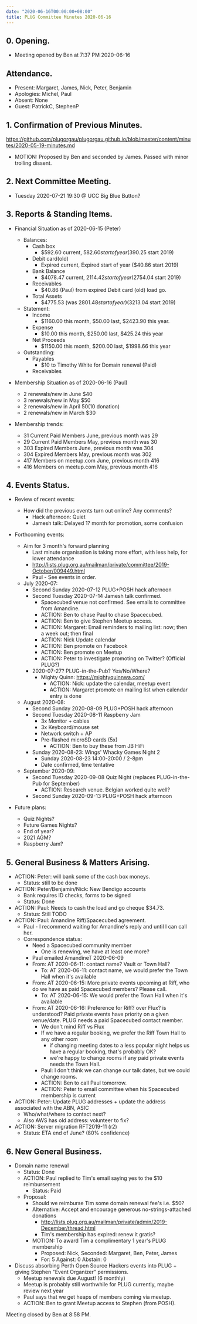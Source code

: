 ```yaml
---
date: "2020-06-16T00:00:00+08:00"
title: PLUG Committee Minutes 2020-06-16
---
```


## 0. Opening.
* Meeting opened by Ben at 7:37 PM 2020-06-16

## Attendance.
* Present: Margaret, James, Nick, Peter, Benjamin
* Apologies: Michel, Paul
* Absent: None
* Guest: PatrickC, StephenP

## 1. Confirmation of Previous Minutes.
https://github.com/plugorgau/plugorgau.github.io/blob/master/content/minutes/2020-05-19-minutes.md
  * MOTION: Proposed by Ben and seconded by James. Passed with minor trolling dissent.
 
## 2. Next Committee Meeting.
* Tuesday 2020-07-21 19:30 @ UCC Big Blue Button?

## 3. Reports & Standing Items.
* Financial Situation as of 2020-06-15 (Peter)
  * Balances:
    * Cash box
      * $592.60 current, $582.60 start of year ($390.25 start 2019)
    * Debit card(old)
      * Expired current, Expired start of year ($40.86  start 2019)
    * Bank Balance
      * $4078.47 current, $2114.42 start of year ($2754.04 start 2019)
    * Receivables
      * $40.86 (Paul) from expired Debit card (old) load go.
    * Total Assets
      * $4775.53 (was $2801.48 start of year) ($3213.04 start 2019)
  * Statement:
    * Income
      * $1160.00 this month, $50.00 last, $2423.90 this year.
    * Expense
      * $10.00 this month, $250.00 last, $425.24 this year
    * Net Proceeds
      * $1150.00 this month, $200.00 last, $1998.66 this year
  * Outstanding:
      * Payables
        * $10 to Timothy White for Domain renewal (Paid)
      * Receivables

* Membership Situation as of 2020-06-16 (Paul)
  * 2 renewals/new in June $40
  * 3 renewals/new in May $50
  * 2 renewals/new in April $50 ($10 donation)
  * 2 renewals/new in March $30
* Membership trends:
  * 31  Current Paid Members June, previous month was 29
  * 29  Current Paid Members May, previous month was 30
  * 303 Expired Members June, previous month was 304
  * 304 Expired Members May, previous month was 302
  * 417 Members on meetup.com June, previous month 416
  * 416 Members on meetup.com May, previous month 416

## 4. Events Status.
* Review of recent events:
  * How did the previous events turn out online? Any comments?
    * Hack afternoon: Quiet
    * Jamesh talk: Delayed 1? month for promotion, some confusion

* Forthcoming events:
  * Aim for 3 month's forward planning
    * Last minute organisation is taking more effort, with less help, for lower attendance
    * http://lists.plug.org.au/mailman/private/committee/2019-October/009449.html
    * Paul - See events in order.
  * July 2020-07:
    * Second Sunday 2020-07-12 PLUG+POSH hack afternoon
    * Second Tuesday 2020-07-14 Jamesh talk confirmed.
      * Spacecubed venue not confirmed. See emails to committee from Amandine.
      * ACTION: Ben to chase Paul to chase Spacecubed.
      * ACTION: Ben to give Stephen Meetup access.
      * ACTION: Margaret: Email reminders to mailing list: now; then a week out; then final
      * ACTION: Nick Update calendar
      * ACTION: Ben promote on Facebook
      * ACTION: Ben promote on Meetup
      * ACTION: Peter to investigate promoting on Twitter? (Official PLUG?)
    * 2020-07-27? PLUG-in-the-Pub? Yes/No/Where?
      * Mighty Quinn: https://mightyquinnwa.com/
        * ACTION: Nick: update the calendar, meetup event
        * ACTION: Margaret promote on mailing list when calendar entry is done
  * August 2020-08:
    * Second Sunday 2020-08-09 PLUG+POSH hack afternoon
    * Second Tuesday 2020-08-11 Raspberry Jam
      * 3x Monitor + cables
      * 3x Keyboard/mouse set
      * Network switch + AP
      * Pre-flashed microSD cards (5x)
        * ACTION: Ben to buy these from JB HiFi
    * Sunday 2020-08-23: Wings' Whacky Games Night 2
      * Sunday 2020-08-23 14:00-20:00 / 2-8pm
      * Date confirmed, time tentative
  * September 2020-09:
    * Second Tuesday 2020-09-08 Quiz Night (replaces PLUG-in-the-Pub for September)
        * ACTION: Research venue. Belgian worked quite well?
    * Second Sunday 2020-09-13 PLUG+POSH hack afternoon
* Future plans:
  * Quiz Nights?
  * Future Games Nights?
  * End of year?
  * 2021 AGM?
  * Raspberry Jam?

## 5. General Business & Matters Arising.
* ACTION: Peter: will bank some of the cash box moneys.
  * Status: still to be done
* ACTION: Peter/Benjamin/Nick: New Bendigo accounts
  * Bank requires ID checks, forms to be signed
  * Status: Done
* ACTION: Paul: Needs to cash the load and go cheque $34.73.
  * Status: Still TODO
* ACTION: Paul: Amandine Riff/Spacecubed agreement.
   * Paul - I recommend waiting for Amandine's reply and until I can call her.
  * Correspondence status:
    * Need a Spacecubed community member
      * One is renewing, we have at least one more?
    * Paul emailed AmandineT 2020-06-09
    * From: AT 2020-06-11: contact name? Vault or Town Hall?
      * To: AT 2020-06-11: contact name, we would prefer the Town Hall when it's available
    * From: AT 2020-06-15: More private events upcoming at Riff, who do we have as paid Spacecubed members? Please call.
      * To: AT 2020-06-15: We would prefer the Town Hall when it's available
    * From: AT 2020-06-16: Preference for Riff? over Flux? is understood? Paid private events have priority on a given venue/date. PLUG needs a paid Spacecubed contact member.
      * We don't mind Riff vs Flux
      * If we have a regular booking, we prefer the Riff Town Hall to any other room
        * if changing meeting dates to a less popular night helps us have a regular booking, that's probably OK?
        * we're happy to change rooms if any paid private events needs the Town Hall.
      * Paul: I don't think we can change our talk dates, but we could change rooms.
      * ACTION: Ben to call Paul tomorrow.
      * ACTION: Peter to email committee when his Spacecubed membership is current
* ACTION: Peter: Update PLUG addresses + update the address associated with the ABN, ASIC
  * Who/what/where to contact next?
  * Also AWS has old address: volunteer to fix?
* ACTION: Server migration RFT2019-11 (r2)
  * Status: ETA end of June? (80% confidence)

## 6. New General Business.
* Domain name renewal
  * Status: Done
  * ACTION: Paul replied to Tim's email saying yes to the $10 reimbursement
    * Status: Paid
  * Proposal:
    * Should we reimburse Tim some domain renewal fee's i.e. $50?
    * Alternative: Accept and encourage generous no-strings-attached donations
      * http://lists.plug.org.au/mailman/private/admin/2019-December/thread.html
      * Tim's membership has expired: renew it gratis?
    * MOTION: To award Tim a complimentary 1 year's PLUG membership
      * Proposed: Nick, Seconded: Margaret, Ben, Peter, James
      * For: 5 Against: 0 Abstain: 0
* Discuss absorbing Perth Open Source Hackers events into PLUG + giving Stephen "Event Organizer" permissions.
  * Meetup renewals due August! (6 monthly)
  * Meetup is probably still worthwhile for PLUG currently, maybe review next year
  * Paul says that we get heaps of members coming via meetup.
  * ACTION: Ben to grant Meetup access to Stephen (from POSH).

Meeting closed by Ben at 8:58 PM.
